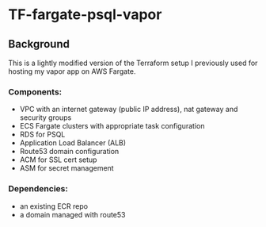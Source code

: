 # TF-fargate-psql-vapor

## Background
This is a lightly modified version of the Terraform setup I previously used for hosting my vapor app on AWS Fargate. 

### Components: 
- VPC with an internet gateway (public IP address), nat gateway and security groups
- ECS Fargate clusters with appropriate task configuration
- RDS for PSQL
- Application Load Balancer (ALB)
- Route53 domain configuration
- ACM for SSL cert setup
- ASM for secret management

### Dependencies: 
- an existing ECR repo
- a domain managed with route53
